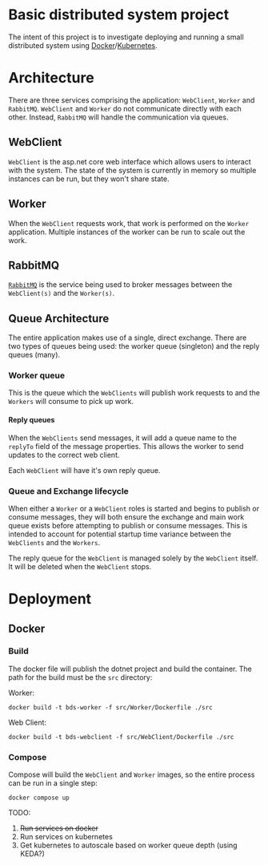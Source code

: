 # Basic distributed system project

The intent of this project is to investigate deploying and running a small distributed system using [Docker](https://www.docker.com/)/[Kubernetes](https://kubernetes.io/).

# Architecture

There are three services comprising the application: `WebClient`, `Worker` and `RabbitMQ`. `WebClient` and `Worker` do not communicate directly with each other. Instead, `RabbitMQ` will handle the communication via queues.

## WebClient

`WebClient` is the asp.net core web interface which allows users to interact with the system. The state of the system is currently in memory so multiple instances can be run, but they won't share state.

## Worker

When the `WebClient` requests work, that work is performed on the `Worker` application. Multiple instances of the worker can be run to scale out the work.

## RabbitMQ

[`RabbitMQ`](https://www.rabbitmq.com/) is the service being used to broker messages between the `WebClient(s)` and the `Worker(s)`.

## Queue Architecture

The entire application makes use of a single, direct exchange. There are two types of queues being used: the worker queue (singleton) and the reply queues (many).

### Worker queue

This is the queue which the `WebClients` will publish work requests to and the `Workers` will consume to pick up work.

#### Reply queues

When the `WebClients` send messages, it will add a queue name to the `replyTo` field of the message properties. This allows the worker to send updates to the correct web client.

Each `WebClient` will have it's own reply queue.

### Queue and Exchange lifecycle

When either a `Worker` or a `WebClient` roles is started and begins to publish or consume messages, they will both ensure the exchange and main work queue exists before attempting to publish or consume messages. This is intended to account for potential startup time variance between the `WebClients` and the `Workers`.

The reply queue for the `WebClient` is managed solely by the `WebClient` itself. It will be deleted when the `WebClient` stops.

# Deployment

## Docker

### Build

The docker file will publish the dotnet project and build the container. The path for the build must be the `src` directory:

Worker:

`docker build -t bds-worker -f src/Worker/Dockerfile ./src`

Web Client:

`docker build -t bds-webclient -f src/WebClient/Dockerfile ./src`

### Compose

Compose will build the `WebClient` and `Worker` images, so the entire process can be run in a single step:

`docker compose up`

TODO:
1. ~~Run services on docker~~
2. Run services on kubernetes
3. Get kubernetes to autoscale based on worker queue depth (using KEDA?)
